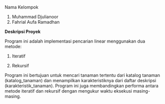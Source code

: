 Nama Kelompok
1. Muhammad Djulianoor
2. Fahrial Aufa Ramadhan





**Deskripsi Proyek**


Program ini adalah implementasi pencarian linear menggunakan dua metode:

1. Iteratif

2. Rekursif

Program ini bertujuan untuk mencari tanaman tertentu dari katalog tanaman (katalog_tanaman) dan menampilkan karakteristiknya dari daftar deskripsi (karakteristik_tanaman). 
Program ini juga membandingkan performa antara metode iteratif dan rekursif dengan mengukur waktu eksekusi masing-masing.
